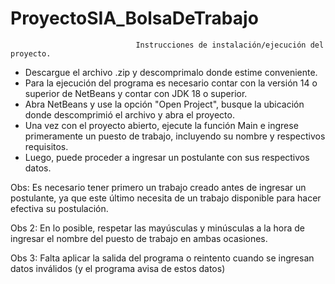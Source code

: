 # ProyectoSIA_BolsaDeTrabajo
                                Instrucciones de instalación/ejecución del proyecto.

- Descargue el archivo .zip y descomprimalo donde estime conveniente.
- Para la ejecución del programa es necesario contar con la versión 14 o superior
de NetBeans y contar con JDK 18 o superior.
- Abra NetBeans y use la opción "Open Project", busque la ubicación donde descomprimió
el archivo y abra el proyecto.
- Una vez con el proyecto abierto, ejecute la función Main e ingrese primeramente un
puesto de trabajo, incluyendo su nombre y respectivos requisitos.
- Luego, puede proceder a ingresar un postulante con sus respectivos datos.



Obs: Es necesario tener primero un trabajo creado antes de ingresar un postulante,
ya que este último necesita de un trabajo disponible para hacer efectiva su postulación.

Obs 2: En lo posible, respetar las mayúsculas y minúsculas a la hora de ingresar el
nombre del puesto de trabajo en ambas ocasiones.

Obs 3: Falta aplicar la salida del programa o reintento cuando se ingresan datos 
inválidos (y el programa avisa de estos datos)
